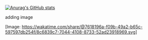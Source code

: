 [![Anurag's GitHub stats](https://github-readme-stats.vercel.app/api?username=mnurisso&count_private=true)](https://github.com/anuraghazra/github-readme-stats)


adding image

[Image: https://wakatime.com/share/@7618196a-f09b-49a2-b65c-597597db254f/8c6839c7-7044-4108-8733-52ad23918969.svg]